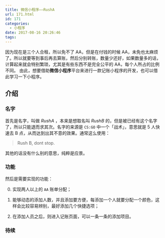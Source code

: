 ```yaml
---
title: 微信小程序——RushA
url: 171.html
id: 171
categories:
  - 小程序
date: 2017-08-16 20:26:46
tags:
---
```


因为现在是三个人合租，所以免不了 AA，但是在付钱的时候 AA，未免也太麻烦了。所以就要等到事后再去算账，然后分别转账，数量少还好，如果数量多的话，计算起来就会特别繁琐，尤其是有些东西不是完全公平的 AA，每个人所占的比例不同。 由此，想要借助**微信小程序**平台来进行一款记账小程序的开发，也可以借此学习一下小程序。

<!-- more -->

## 介绍

### 名字

首先是名字，叫做 _RushA_ ，本来是想取名叫 _RushB_ 的，但是被已经有这个名字了，所以只能退而求其次。名字的来源是 `CS:GO` 中一个「战术」，意思就是 5 人快速去 B 点，从而达到出其不意的效果。通常这么使用：

> Rush B, dont stop.

其他的话没有什么别的意思，纯粹是应景。

### 功能

然后是需要实现的功能：

0. 实现两人以上的 `AA` 账单分配；

1. 能够动态的添加人数，并且添加要方便，每添加一个人就要分配一个颜色，这样会比较容易辨别，最好添加几个快捷选项；

2. 在添加人员之后，则进入记账页面，可以一条一条的添加项目。

### 待续
